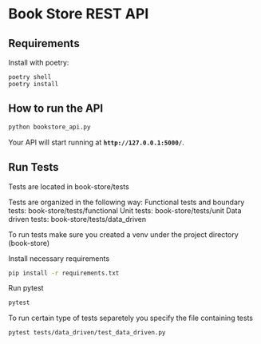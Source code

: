 # Book Store REST API

## Requirements

Install with poetry:

```shell script
poetry shell
poetry install 
```

## How to run the API

```bash
python bookstore_api.py

```

Your API will start running at **`http://127.0.0.1:5000/`**.

## Run Tests

Tests are located in book-store/tests

Tests are organized in the following way:
Functional tests and boundary tests: book-store/tests/functional
Unit tests: book-store/tests/unit
Data driven tests: book-store/tests/data_driven

To run tests make sure you created a venv under the project directory (book-store)

Install necessary requirements
```bash
pip install -r requirements.txt

```

Run pytest
```bash
pytest

```

To run certain type of tests separetely you specify the file containing tests
```bash
pytest tests/data_driven/test_data_driven.py

```
